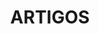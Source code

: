 ---
layout: home
title: ARTIGOS # Ou "Meu Blog", "Antigo Blog", como preferir para o título da página
permalink: /artigos/ # <--- MUDANÇA PRINCIPAL AQUI
---
